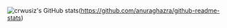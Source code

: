 ![crwusiz's GitHub stats](https://github-readme-stats.vercel.app/api?username=crwusiz&show_icons=true&theme=dracula)(https://github.com/anuraghazra/github-readme-stats)
